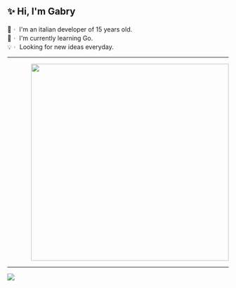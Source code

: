 <div align="left">
  <div>
    
## ✨ Hi, I'm Gabry 
🥤︲ I'm an italian developer of 15 years old.  
🥂︲ I'm currently learning Go.  
💡︲ Looking for new ideas everyday. 
  </div>
</div>

<hr> 
<div align="right"> 
  <a href="https://gabry.ga" target="_blank"><img width="450vh" src="https://github-readme-stats.vercel.app/api?username=NotGabry&theme=rose_pine&show_icons=true&hide=contribs,prs&width=5000px&hide_border=true&count_private=true&custom_title=NotGabry's+Stats"></a>
</div>

<hr>

<div align="left">
  <a href="https://discord.com/users/683423964227436576" target="_blank"><img src="https://lanyard.cnrad.dev/api/683423964227436576?idleMessage=Watching+My+Life+In+My+Bed...&bg=191724&border=5px"></a>
</div>
